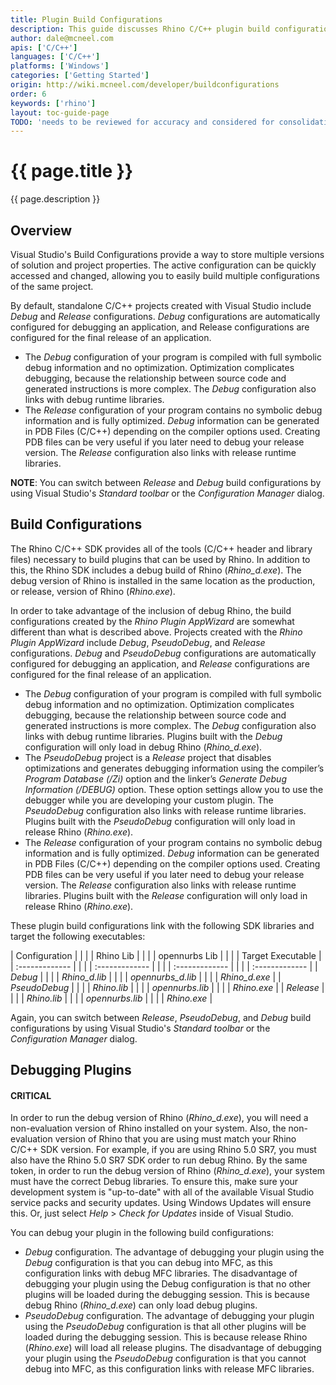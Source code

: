 ```yaml
---
title: Plugin Build Configurations
description: This guide discusses Rhino C/C++ plugin build configurations and how to use them.
author: dale@mcneel.com
apis: ['C/C++']
languages: ['C/C++']
platforms: ['Windows']
categories: ['Getting Started']
origin: http://wiki.mcneel.com/developer/buildconfigurations
order: 6
keywords: ['rhino']
layout: toc-guide-page
TODO: 'needs to be reviewed for accuracy and considered for consolidation with other plugin topics'
---
```


# {{ page.title }}

{{ page.description }}

## Overview

Visual Studio's Build Configurations provide a way to store multiple versions of solution and project properties.  The active configuration can be quickly accessed and changed, allowing you to easily build multiple configurations of the same project.

By default, standalone C/C++ projects created with Visual Studio include *Debug* and *Release* configurations.  *Debug* configurations are automatically configured for debugging an application, and Release configurations are configured for the final release of an application.

- The *Debug* configuration of your program is compiled with full symbolic debug information and no optimization. Optimization complicates debugging, because the relationship between source code and generated instructions is more complex. The *Debug* configuration also links with debug runtime libraries.
- The *Release* configuration of your program contains no symbolic debug information and is fully optimized. *Debug* information can be generated in PDB Files (C/C++) depending on the compiler options used.  Creating PDB files can be very useful if you later need to debug your release version.  The *Release* configuration also links with release runtime libraries.

**NOTE**: You can switch between *Release* and *Debug* build configurations by using Visual Studio's *Standard toolbar* or the *Configuration Manager* dialog.

## Build Configurations

The Rhino C/C++ SDK provides all of the tools (C/C++ header and library files) necessary to build plugins that can be used by Rhino.  In addition to this, the Rhino SDK includes a debug build of Rhino (*Rhino_d.exe*).  The debug version of Rhino is installed in the same location as the production, or release, version of Rhino (*Rhino.exe*).

In order to take advantage of the inclusion of debug Rhino, the build configurations created by the *Rhino Plugin AppWizard* are somewhat different than what is described above.  Projects created with the *Rhino Plugin AppWizard* include *Debug*, *PseudoDebug*, and *Release* configurations.  *Debug* and *PseudoDebug* configurations are automatically configured for debugging an application, and *Release* configurations are configured for the final release of an application.

- The *Debug* configuration of your program is compiled with full symbolic debug information and no optimization.  Optimization complicates debugging, because the relationship between source code and generated instructions is more complex.  The *Debug* configuration also links with debug runtime libraries. Plugins built with the *Debug* configuration will only load in debug Rhino (*Rhino_d.exe*).
- The *PseudoDebug* project is a *Release* project that disables optimizations and generates debugging information using the compiler’s *Program Database (/Zi)* option and the linker’s *Generate Debug Information (/DEBUG)* option.  These option settings allow you to use the debugger while you are developing your custom plugin.  The *PseudoDebug* configuration also links with release runtime libraries.  Plugins built with the *PseudoDebug* configuration will only load in release Rhino (*Rhino.exe*).
- The *Release* configuration of your program contains no symbolic debug information and is fully optimized.  *Debug* information can be generated in PDB Files (C/C++) depending on the compiler options used.  Creating PDB files can be very useful if you later need to debug your release version.  The *Release* configuration also links with release runtime libraries.  Plugins built with the *Release* configuration will only load in release Rhino (*Rhino.exe*).

These plugin build configurations link with the following SDK libraries and target the following executables:

| Configuration     | | | | Rhino Lib     | | | | 	opennurbs Lib     | | | | Target Executable     |
| :------------- | | | | :------------- | | | | :------------- | | | | :------------- |
| *Debug*       | | | | *Rhino_d.lib*      | | | | *opennurbs_d.lib*       | | | | *Rhino_d.exe*       |
| *PseudoDebug*	       | | | | *Rhino.lib*       | | | | *opennurbs.lib*       | | | | *Rhino.exe*       |
| *Release*       | | | | *Rhino.lib*       | | | | *opennurbs.lib*      | | | | *Rhino.exe*       |

Again, you can switch between *Release*, *PseudoDebug*, and *Debug* build configurations by using Visual Studio's *Standard toolbar* or the *Configuration Manager* dialog.

## Debugging Plugins

<div class="bs-callout bs-callout-danger">
  <h4>CRITICAL</h4>
  <p>In order to run the debug version of Rhino (<i>Rhino_d.exe</i>), you will need a non-evaluation version of Rhino installed on your system.  Also, the non-evaluation version of Rhino that you are using must match your Rhino C/C++ SDK version.  For example, if you are using Rhino 5.0 SR7, you must also have the Rhino 5.0 SR7 SDK order to run debug Rhino.  By the same token, in order to run the debug version of Rhino (<i>Rhino_d.exe</i>), your system must have the correct Debug libraries. To ensure this, make sure your development system is "up-to-date" with all of the available Visual Studio service packs and security updates.  Using Windows Updates will ensure this.  Or, just select <i>Help</i> > <i>Check for Updates</i> inside of Visual Studio.</p>
</div>

You can debug your plugin in the following build configurations:

- *Debug* configuration.  The advantage of debugging your plugin using the *Debug* configuration is that you can debug into MFC, as this configuration links with debug MFC libraries.  The disadvantage of debugging your plugin using the Debug configuration is that no other plugins will be loaded during the debugging session.  This is because debug Rhino (*Rhino_d.exe*) can only load debug plugins.
- *PseudoDebug* configuration.  The advantage of debugging your plugin using the *PseudoDebug* configuration is that all other plugins will be loaded during the debugging session.  This is because release Rhino (*Rhino.exe*) will load all release plugins.  The disadvantage of debugging your plugin using the *PseudoDebug* configuration is that you cannot debug into MFC, as this configuration links with release MFC libraries.
